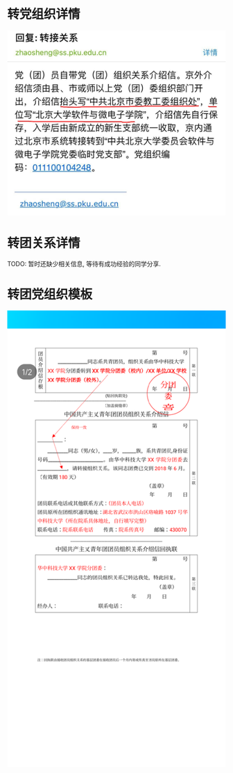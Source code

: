 # 转党组织详情
<img src="介绍信抬头和接受单位.png" width="800px"/>

# 转团关系详情
TODO: 暂时还缺少相关信息, 等待有成功经验的同学分享.  

# 转团党组织模板
<img src="转党团组织模板.png" width="800px"/>
